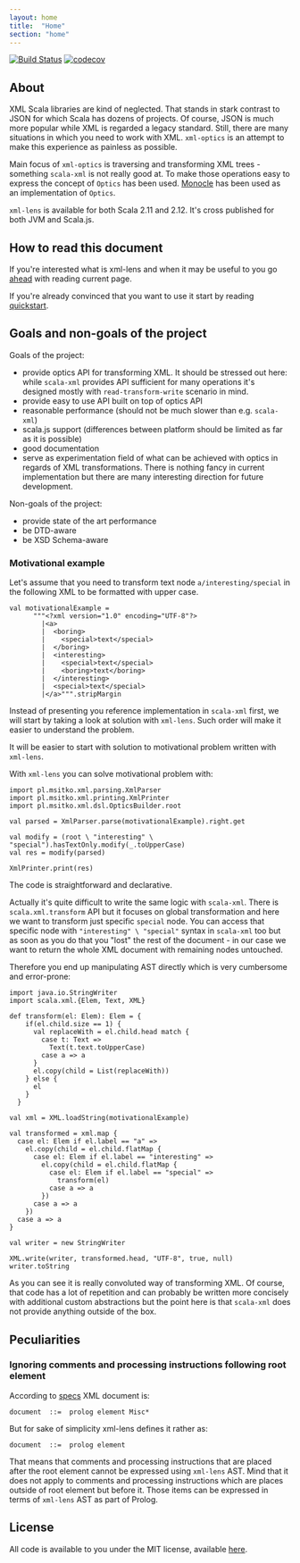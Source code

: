 ```yaml
---
layout: home
title:  "Home"
section: "home"
---
```


[![Build Status](https://api.travis-ci.org/note/xml-lens.svg)](https://travis-ci.org/note/xml-lens)
[![codecov](https://codecov.io/gh/note/xml-lens/branch/master/graph/badge.svg)](https://codecov.io/gh/note/xml-lens)

## About

XML Scala libraries are kind of neglected. That stands in stark contrast to JSON for which Scala has dozens of projects.
Of course, JSON is much more popular while XML is regarded a legacy standard. Still, there are many situations in which 
you need to work with XML. `xml-optics` is an attempt to make this experience as painless as possible.
  
Main focus of `xml-optics` is traversing and transforming XML trees - something `scala-xml` is not 
really good at. To make those operations easy to express the concept of `Optics` has been used. 
[Monocle](http://julien-truffaut.github.io/Monocle/) has been used as an implementation of `Optics`.

`xml-lens` is available for both Scala 2.11 and 2.12. It's cross published for both JVM and Scala.js.

## How to read this document

If you're interested what is xml-lens and when it may be useful to you go [ahead](#goals-and-non-goals-of-the-project)
with reading current page.

If you're already convinced that you want to use it start by reading [quickstart](docs/quickstart.html).

## Goals and non-goals of the project

Goals of the project:

* provide optics API for transforming XML. It should be stressed out here: while `scala-xml` provides
 API sufficient for many operations it's designed mostly with `read-transform-write` scenario in mind.
* provide easy to use API built on top of optics API
* reasonable performance (should not be much slower than e.g. `scala-xml`)
* scala.js support (differences between platform should be limited as far as it is possible)
* good documentation
* serve as experimentation field of what can be achieved with optics in regards of XML transformations.
There is nothing fancy in current implementation but there are many interesting direction for future
development.

Non-goals of the project:

* provide state of the art performance
* be DTD-aware
* be XSD Schema-aware

### Motivational example

Let's assume that you need to transform text node `a/interesting/special` in the following XML to be
formatted with upper case.

```tut:silent
val motivationalExample =
      """<?xml version="1.0" encoding="UTF-8"?>
        |<a>
        |  <boring>
        |    <special>text</special>
        |  </boring>
        |  <interesting>
        |    <special>text</special>
        |    <boring>text</boring>
        |  </interesting>
        |  <special>text</special>
        |</a>""".stripMargin
```

Instead of presenting you reference implementation in `scala-xml` first, we will start by taking
a look at solution with `xml-lens`. Such order will make it easier to understand the problem.

It will be easier to start with solution to motivational problem written with `xml-lens`.

With `xml-lens` you can solve motivational problem with:

```tut:silent
import pl.msitko.xml.parsing.XmlParser
import pl.msitko.xml.printing.XmlPrinter
import pl.msitko.xml.dsl.OpticsBuilder.root

val parsed = XmlParser.parse(motivationalExample).right.get

val modify = (root \ "interesting" \ "special").hasTextOnly.modify(_.toUpperCase)
val res = modify(parsed)

XmlPrinter.print(res)
```

The code is straightforward and declarative.

Actually it's quite difficult to write the same logic with `scala-xml`. There is `scala.xml.transform`
API but it focuses on global transformation and here we want to transform just specific `special` node.
You can access that specific node with `"interesting" \ "special"` syntax in `scala-xml` too but as soon
as you do that you "lost" the rest of the document - in our case we want to return the whole XML document
with remaining nodes untouched.

Therefore you end up manipulating AST directly which is very cumbersome and error-prone:

```tut:silent
import java.io.StringWriter
import scala.xml.{Elem, Text, XML}

def transform(el: Elem): Elem = {
    if(el.child.size == 1) {
      val replaceWith = el.child.head match {
        case t: Text =>
          Text(t.text.toUpperCase)
        case a => a
      }
      el.copy(child = List(replaceWith))
    } else {
      el
    }
  }

val xml = XML.loadString(motivationalExample)

val transformed = xml.map {
  case el: Elem if el.label == "a" =>
    el.copy(child = el.child.flatMap {
      case el: Elem if el.label == "interesting" =>
        el.copy(child = el.child.flatMap {
          case el: Elem if el.label == "special" =>
            transform(el)
          case a => a
        })
      case a => a
    })
  case a => a
}

val writer = new StringWriter

XML.write(writer, transformed.head, "UTF-8", true, null)
writer.toString
```

As you can see it is really convoluted way of transforming XML. Of course, that code has a lot of
repetition and can probably be written more concisely with additional custom abstractions but the
point here is that `scala-xml` does not provide anything outside of the box.


## Peculiarities

### Ignoring comments and processing instructions following root element

According to [specs](https://www.w3.org/TR/xml/#sec-well-formed) XML document is:

```
document  ::=  prolog element Misc*
```

But for sake of simplicity xml-lens defines it rather as:

```
document  ::=  prolog element
```

That means that comments and processing instructions that are placed after the root element cannot be
expressed using `xml-lens` AST. Mind that it does not apply to comments and processing instructions which
are places outside of root element but before it. Those items can be expressed in terms of `xml-lens` AST
as part of Prolog.

## License

All code is available to you under the MIT license, available [here](https://github.com/note/xml-lens/blob/master/LICENSE).
